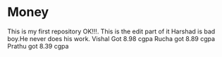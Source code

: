# Money
This is my first repository OK!!!. 
This is the edit part of it
Harshad is bad boy.He never does his work.
Vishal Got 8.98 cgpa
Rucha got 8.89 cgpa
Prathu got 8.39 cgpa
